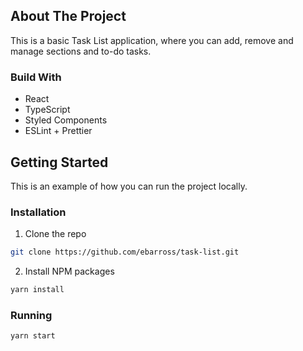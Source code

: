 ## About The Project

This is a basic Task List application, where you can add, remove and manage sections and to-do tasks.

### Build With

- React
- TypeScript
- Styled Components
- ESLint + Prettier

## Getting Started

This is an example of how you can run the project locally.

### Installation

1.  Clone the repo

```sh
git clone https://github.com/ebarross/task-list.git
```

2.  Install NPM packages

```sh
yarn install
```

### Running

```sh
yarn start
```
